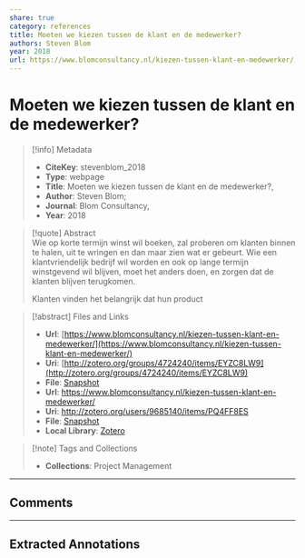 ```yaml
---  
share: true  
category: references  
title: Moeten we kiezen tussen de klant en de medewerker?  
authors: Steven Blom  
year: 2018  
url: https://www.blomconsultancy.nl/kiezen-tussen-klant-en-medewerker/  
---  
```

  
# Moeten we kiezen tussen de klant en de medewerker?  
  
> [!info] Metadata  
> - **CiteKey**: stevenblom_2018  
> - **Type**: webpage  
> - **Title**: Moeten we kiezen tussen de klant en de medewerker?,   
> - **Author**: Steven Blom;    
> - **Journal**: Blom Consultancy,   
> - **Year**: 2018   
  
> [!quote] Abstract  
> Wie op korte termijn winst wil boeken, zal proberen om klanten binnen te halen, uit te wringen en dan maar zien wat er gebeurt. Wie een klantvriendelijk bedrijf wil worden en ook op lange termijn winstgevend wil blijven, moet het anders doen, en zorgen dat de klanten blijven terugkomen.  
>   
> Klanten vinden het belangrijk dat hun product  
  
> [!abstract] Files and Links  
> - **Url**: [https://www.blomconsultancy.nl/kiezen-tussen-klant-en-medewerker/](https://www.blomconsultancy.nl/kiezen-tussen-klant-en-medewerker/)  
> - **Uri**: [http://zotero.org/groups/4724240/items/EYZC8LW9](http://zotero.org/groups/4724240/items/EYZC8LW9)  
> - **File**: [Snapshot](file:///Users/jan/Zotero/storage/WKA3K2DM/kiezen-tussen-klant-en-medewerker.html)  
> - **Url**: https://www.blomconsultancy.nl/kiezen-tussen-klant-en-medewerker/  
> - **Uri**: http://zotero.org/users/9685140/items/PQ4FF8ES  
> - **File**: [Snapshot](file://C:%5CUsers%5C20003936%5CZotero%5Cstorage%5CJ3AET7UI%5Ckiezen-tussen-klant-en-medewerker.html)  
> - **Local Library**: [Zotero]((zotero://select/library/items/PQ4FF8ES))  
  
> [!note] Tags and Collections  
> - **Collections**: Project Management  
  
----  
  
## Comments  
  
  
  
----  
  
## Extracted Annotations  
  
